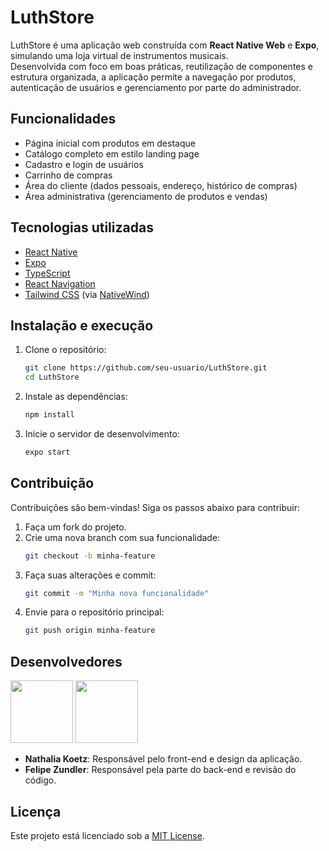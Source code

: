 #  LuthStore

LuthStore é uma aplicação web construída com **React Native Web** e **Expo**, simulando uma loja virtual de instrumentos musicais.  
Desenvolvida com foco em boas práticas, reutilização de componentes e estrutura organizada, a aplicação permite a navegação por produtos, autenticação de usuários e gerenciamento por parte do administrador.


##  Funcionalidades

- Página inicial com produtos em destaque
- Catálogo completo em estilo landing page
- Cadastro e login de usuários
- Carrinho de compras
- Área do cliente (dados pessoais, endereço, histórico de compras)
- Área administrativa (gerenciamento de produtos e vendas)


##  Tecnologias utilizadas

- [React Native](https://reactnative.dev/)
- [Expo](https://expo.dev/)
- [TypeScript](https://www.typescriptlang.org/)
- [React Navigation](https://reactnavigation.org/)
- [Tailwind CSS](https://tailwindcss.com/) (via [NativeWind](https://www.nativewind.dev/))


##  Instalação e execução

1. Clone o repositório:
   ```bash
   git clone https://github.com/seu-usuario/LuthStore.git
   cd LuthStore
   ```
2. Instale as dependências:
   ```bash
   npm install
   ```
3. Inicie o servidor de desenvolvimento:
    ```bash
    expo start
    ```


## **Contribuição**  
Contribuições são bem-vindas! Siga os passos abaixo para contribuir:  
1. Faça um fork do projeto.  
2. Crie uma nova branch com sua funcionalidade:  
   ```bash
   git checkout -b minha-feature
   ```  
3. Faça suas alterações e commit:  
   ```bash
   git commit -m "Minha nova funcionalidade"
   ```  
4. Envie para o repositório principal:  
   ```bash
   git push origin minha-feature
   ```  


## Desenvolvedores

<a href="https://github.com/nathaliakoetz"><img src="https://github.com/nathaliakoetz.png" width="100" height="100"></a> 
<a href="https://github.com/FZundler"><img src="https://github.com/FZundler.png" width="100" height="100"></a>
- **Nathalia Koetz**: Responsável pelo front-end e design da aplicação.
- **Felipe Zundler**: Responsável pela parte do back-end e revisão do código.


## **Licença**  
Este projeto está licenciado sob a [MIT License](LICENSE).  

